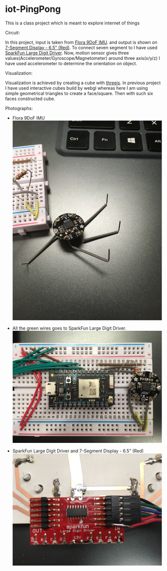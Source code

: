 # iot-PingPong
This is a class project which is meant to explore internet of things

Circuit:

In this project, input is taken from [Flora 9DoF IMU](https://www.adafruit.com/products/2020). and output is shown on [7-Segment Display - 6.5" (Red)](https://www.sparkfun.com/products/8530). To connect seven segment to I have used [SparkFun Large Digit Driver](https://www.sparkfun.com/products/13279). Now, motion sensor gives three values(Accelerometer/Gyroscope/Magnetometer) around three axis(x/y/z) I have used accelerometer to determine the orientation on object.

Visualization:

Visualization is achieved by creating a cube with [threejs](https://threejs.org/). In previous project I have used interactive cubes build by webgl whereas here I am using simple geometrical triangles to create a face/square. Then with such six faces constructed cube.

Photographs:

- Flora 9DoF IMU
![Flora 9DoF IMU](https://github.com/SongTanmay/iot-PingPong/blob/master/photographs/1.JPG)

- All the green wires goes to SparkFun Large Digit Driver.
![board](https://github.com/SongTanmay/iot-PingPong/blob/master/photographs/2.jpeg)

- SparkFun Large Digit Driver and 7-Segment Display - 6.5" (Red)
![SparkFun Large Digit Driver and 7-Segment Display - 6.5" (Red)](https://github.com/SongTanmay/iot-PingPong/blob/master/photographs/3.jpeg)

